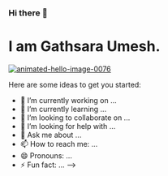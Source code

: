 

### Hi there 👋

# I  am  Gathsara  Umesh.

<a href="https://www.animatedimages.org/cat-hello-523.htm"><img src="https://www.animatedimages.org/data/media/523/animated-hello-image-0076.gif" border="0" alt="animated-hello-image-0076" /></a>



Here are some ideas to get you started:

- 🔭 I’m currently working on ...
- 🌱 I’m currently learning ...
- 👯 I’m looking to collaborate on ...
- 🤔 I’m looking for help with ...  
- 💬 Ask me about ...
- 📫 How to reach me: ...
- 😄 Pronouns: ...
- ⚡ Fun fact: ...
-->
